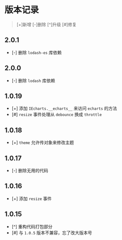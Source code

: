 # 版本记录

> [+]新增 [-]删除 [^]升级 [#]修复

## 2.0.1

* [-] 删除 `lodash-es` 库依赖

## 2.0.0

* [-] 删除 `lodash` 库依赖

## 1.0.19

* [+] 添加 `IEcharts.__echarts__` 来访问 `echarts` 的方法
* [#] `resize` 事件处理从 `debounce` 换成 `throttle`

## 1.0.18

* [+] `theme` 允许传对象来修改主题

## 1.0.17

* [-] 删除无用的代码

## 1.0.16

* [+] 添加 `resize` 事件

## 1.0.15

* [^] 重构代码打包部分
* [#] 与 `1.0.5` 版本不兼容，忘了改大版本号
